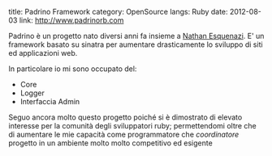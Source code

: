 title: Padrino Framework
category: OpenSource
langs: Ruby
date: 2012-08-03
link: http://www.padrinorb.com

Padrino è un progetto nato diversi anni fa insieme a [Nathan Esquenazi](https://github.com/nesquena).
E' un framework basato su sinatra per aumentare drasticamente lo sviluppo di siti ed applicazioni web.

In particolare io mi sono occupato del:

* Core
* Logger
* Interfaccia Admin

Seguo ancora molto questo progetto poiché si è dimostrato di elevato interesse per la comunità degli sviluppatori
ruby; permettendomi oltre che di aumentare le mie capacità come programmatore che _coordinatore_ progetto
in un ambiente molto molto competitivo ed esigente
